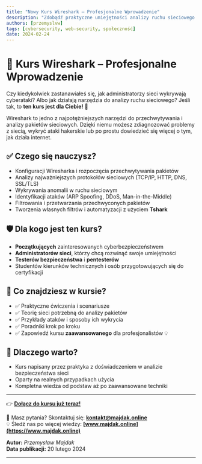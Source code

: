 ```yaml
---
title: "Nowy Kurs Wireshark – Profesjonalne Wprowadzenie"
description: "Zdobądź praktyczne umiejętności analizy ruchu sieciowego przy użyciu Wiresharka!"
authors: [przemyslvw]
tags: [cybersecurity, web-security, społeczność]
date: 2024-02-24
---
```


# 📡 **Kurs Wireshark – Profesjonalne Wprowadzenie**

Czy kiedykolwiek zastanawiałeś się, jak administratorzy sieci wykrywają cyberataki? Albo jak działają narzędzia do analizy ruchu sieciowego? Jeśli tak, to **ten kurs jest dla Ciebie!** 🚀

Wireshark to jedno z najpotężniejszych narzędzi do przechwytywania i analizy pakietów sieciowych. Dzięki niemu możesz zdiagnozować problemy z siecią, wykryć ataki hakerskie lub po prostu dowiedzieć się więcej o tym, jak działa internet.

<!-- truncate -->

## ✅ **Czego się nauczysz?**
- Konfiguracji Wiresharka i rozpoczęcia przechwytywania pakietów
- Analizy najważniejszych protokołów sieciowych (TCP/IP, HTTP, DNS, SSL/TLS)
- Wykrywania anomalii w ruchu sieciowym
- Identyfikacji ataków (ARP Spoofing, DDoS, Man-in-the-Middle)
- Filtrowania i przetwarzania przechwyconych pakietów
- Tworzenia własnych filtrów i automatyzacji z użyciem **Tshark**

## 🛡️ **Dla kogo jest ten kurs?**
- **Początkujących** zainteresowanych cyberbezpieczeństwem
- **Administratorów sieci**, którzy chcą rozwinąć swoje umiejętności
- **Testerów bezpieczeństwa** i **pentesterów**
- Studentów kierunków technicznych i osób przygotowujących się do certyfikacji

## 📖 **Co znajdziesz w kursie?**
- ✅ Praktyczne ćwiczenia i scenariusze
- ✅ Teorię sieci potrzebną do analizy pakietów
- ✅ Przykłady ataków i sposoby ich wykrycia
- ✅ Poradniki krok po kroku
- ✅ Zapowiedź kursu **zaawansowanego** dla profesjonalistów 💡

## 🎯 **Dlaczego warto?**
- Kurs napisany przez praktyka z doświadczeniem w analizie bezpieczeństwa sieci
- Oparty na realnych przypadkach użycia
- Kompletna wiedza od podstaw aż po zaawansowane techniki

---

👉 **[Dołącz do kursu już teraz!](https://www.majdak.online/docs/category/kurs-wireshark)**

📩 Masz pytania? Skontaktuj się: **[kontakt@majdak.online](mailto:kontakt@majdak.online)**  
💡 Śledź nas po więcej wiedzy: **[www.majdak.online](https://www.majdak.online)**  

**Autor:** *Przemysław Majdak*  
**Data publikacji:** 20 lutego 2024

---


